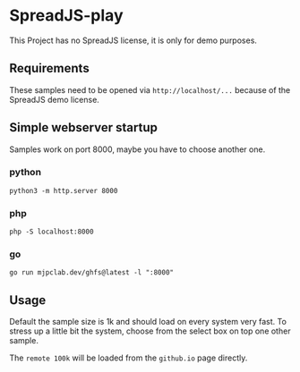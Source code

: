 # SpreadJS-play

This Project has no SpreadJS license, it is only for demo purposes.

## Requirements

These samples need to be opened via `http://localhost/...` because of the SpreadJS demo license.

## Simple webserver startup

Samples work on port 8000, maybe you have to choose another one.

### python

    python3 -m http.server 8000

### php

    php -S localhost:8000
                                                                
### go

    go run mjpclab.dev/ghfs@latest -l ":8000"

## Usage

Default the sample size is 1k and should load on every system very fast. To stress up a little bit the system, choose from the select box on top one other sample.

The `remote 100k` will be loaded from the `github.io` page directly. 
